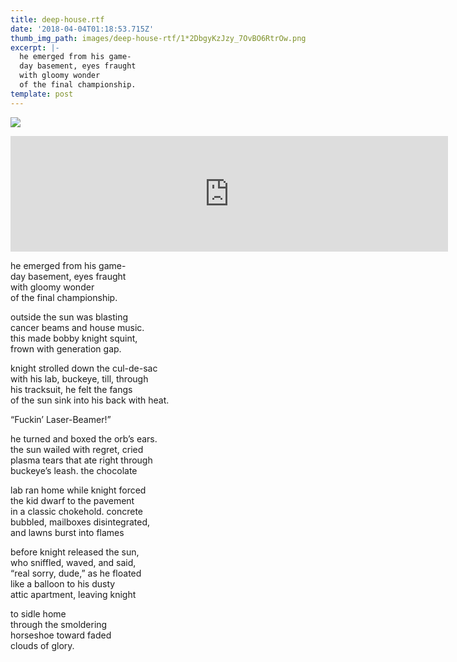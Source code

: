 ```yaml
---
title: deep-house.rtf
date: '2018-04-04T01:18:53.715Z'
thumb_img_path: images/deep-house-rtf/1*2DbgyKzJzy_7OvBO6RtrOw.png
excerpt: |-
  he emerged from his game-
  day basement, eyes fraught
  with gloomy wonder
  of the final championship.
template: post
---
```

![](/images/deep-house-rtf/1*2DbgyKzJzy_7OvBO6RtrOw.png)

<iframe src="https://play.ht/embed/?article_url=https://medium.com/_p/deep-house-rtf-3cd96813d3cb" width="700" height="185" frameborder="0" scrolling="no"></iframe>

he emerged from his game-  
day basement, eyes fraught  
with gloomy wonder  
of the final championship.

outside the sun was blasting  
cancer beams and house music.  
this made bobby knight squint,  
frown with generation gap.

knight strolled down the cul-de-sac  
with his lab, buckeye, till, through  
his tracksuit, he felt the fangs  
of the sun sink into his back with heat.

“Fuckin’ Laser-Beamer!”

he turned and boxed the orb’s ears.  
the sun wailed with regret, cried  
plasma tears that ate right through  
buckeye’s leash. the chocolate

lab ran home while knight forced  
the kid dwarf to the pavement  
in a classic chokehold. concrete  
bubbled, mailboxes disintegrated,  
and lawns burst into flames

before knight released the sun,  
who sniffled, waved, and said,  
“real sorry, dude,” as he floated  
like a balloon to his dusty  
attic apartment, leaving knight

to sidle home  
through the smoldering  
horseshoe toward faded  
clouds of glory.
